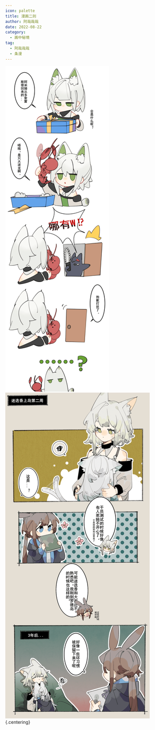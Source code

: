 ```yaml
---
icon: palette
title: 漫画二则
author: 阿哉哉哉
date: 2022-08-22
category:
  - 画中秘境
tag:
  - 阿哉哉哉
  - 条漫
---
```


![](./res/comic/01.png)
![](./res/comic/02.png) {.centering}